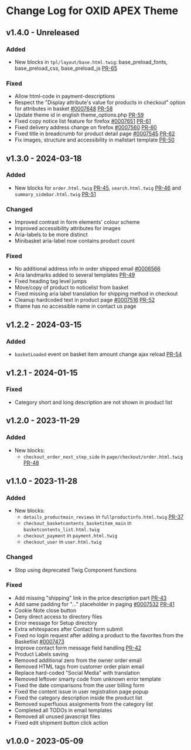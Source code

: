 # Change Log for OXID APEX Theme

## v1.4.0 - Unreleased

### Added
- New blocks in `tpl/layout/base.html.twig`: base_preload_fonts, base_preload_css, base_preload_js [PR-65](https://github.com/OXID-eSales/apex-theme/pull/65)

### Fixed
- Allow html-code in payment-descriptions
- Respect the "Display attribute's value for products in checkout" option for attributes in basket [#0007648](https://bugs.oxid-esales.com/view.php?id=7648) [PR-58](https://github.com/OXID-eSales/apex-theme/pull/58)
- Update theme id in english theme_options.php [PR-59](https://github.com/OXID-eSales/apex-theme/pull/59)
- Fixed copy notice list feature for firefox [#0007651](https://bugs.oxid-esales.com/view.php?id=7651) [PR-61](https://github.com/OXID-eSales/apex-theme/pull/61)
- Fixed delivery address change on firefox [#0007560](https://bugs.oxid-esales.com/view.php?id=7560) [PR-60](https://github.com/OXID-eSales/apex-theme/pull/60)
- Fixed title in breadcrumb for product detail page [#0007545](https://bugs.oxid-esales.com/view.php?id=7545) [PR-62](https://github.com/OXID-eSales/apex-theme/pull/62)
- Fix images, structure and accessibility in mallstart template [PR-50](https://github.com/OXID-eSales/apex-theme/pull/50) 

## v1.3.0 - 2024-03-18

### Added
- New blocks for `order.html.twig` [PR-45](https://github.com/OXID-eSales/apex-theme/pull/45), `search.html.twig` [PR-46](https://github.com/OXID-eSales/apex-theme/pull/46) and `summary_sidebar.html.twig` [PR-51](https://github.com/OXID-eSales/apex-theme/pull/51)

### Changed
- Improved contrast in form elements' colour scheme
- Improved accessibility attributes for images
- Aria-labels to be more distinct
- Minibasket aria-label now contains product count

### Fixed
- No additional address info in order shipped email [#0006566](https://bugs.oxid-esales.com/view.php?id=6566)
- Aria landmarks added to several templates [PR-49](https://github.com/OXID-eSales/apex-theme/pull/49)
- Fixed heading tag level jumps
- Move/copy of product to noticelist from basket
- Fixed missing aria label translation for shipping method in checkout
- Cleanup hardcoded text in product page [#0007516](https://bugs.oxid-esales.com/view.php?id=7516) [PR-52](https://github.com/OXID-eSales/apex-theme/pull/52)
- Iframe has no accessible name in contact us page

## v1.2.2 - 2024-03-15

### Added
- `basketLoaded` event on basket item amount change ajax reload [PR-54](https://github.com/OXID-eSales/apex-theme/pull/54)

## v1.2.1 - 2024-01-15

### Fixed
- Category short and long description are not shown in product list

## v1.2.0 - 2023-11-29

### Added
- New blocks:
  - `checkout_order_next_step_side` in `page/checkout/order.html.twig` [PR-48](https://github.com/OXID-eSales/apex-theme/pull/48)

## v1.1.0 - 2023-11-28

### Added
- New blocks:
    - `details_productmain_reviews` in `fullproductinfo.html.twig` [PR-37](https://github.com/OXID-eSales/apex-theme/pull/37)
    - `checkout_basketcontents_basketitem_main` in `basketcontents_list.html.twig`
    - `checkout_payment` in `payment.html.twig`
    - `checkout_user` in `user.html.twig`

### Changed
- Stop using deprecated Twig Component functions

### Fixed
- Add missing "shipping" link in the price description part [PR-43](https://github.com/OXID-eSales/apex-theme/pull/43)
- Add same padding for "..." placeholder in paging [#0007532](https://bugs.oxid-esales.com/view.php?id=7532) [PR-41](https://github.com/OXID-eSales/apex-theme/pull/41)
- Cookie Note close button
- Deny direct access to directory files
- Error message for Setup directory
- Extra whitespaces after Contact form submit
- Fixed no login request after adding a product to the favorites from the Basketlist [#0007473](https://bugs.oxid-esales.com/view.php?id=7473)
- Improve contact form message field handling [PR-42](https://github.com/OXID-eSales/apex-theme/pull/42)
- Product Labels saving
- Removed additional zero from the owner order email
- Removed HTML tags from customer order plain email
- Replace hard-coded "Social Media" with translation
- Removed leftover smarty code from unknown error template
- Fixed the date comparisons from the user billing form
- Fixed the content issue in user registration page popup
- Fixed the category description inside the product list
- Removed superfluous assignments from the category list
- Completed all TODOs in email templates
- Removed all unused javascript files
- Fixed edit shipment button click action

## v1.0.0 - 2023-05-09
